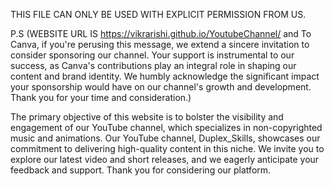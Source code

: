 THIS FILE CAN ONLY BE USED WITH EXPLICIT PERMISSION FROM US.

P.S (WEBSITE URL IS https://vikrarishi.github.io/YoutubeChannel/ and To Canva, if you're perusing this message, we extend a sincere invitation to consider sponsoring our channel. Your support is instrumental to our success, as Canva's contributions play an integral role in shaping our content and brand identity. We humbly acknowledge the significant impact your sponsorship would have on our channel's growth and development. Thank you for your time and consideration.)

The primary objective of this website is to bolster the visibility and engagement of our YouTube channel, which specializes in non-copyrighted music and animations. 
Our YouTube channel, Duplex_Skills, showcases our commitment to delivering high-quality content in this niche. 
We invite you to explore our latest video and short releases, and we eagerly anticipate your feedback and support.
Thank you for considering our platform.
